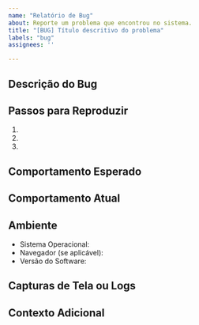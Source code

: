 ```yaml
---
name: "Relatório de Bug"
about: Reporte um problema que encontrou no sistema.
title: "[BUG] Título descritivo do problema"
labels: "bug"
assignees: ''

---
```


## Descrição do Bug
<!-- Descreva o bug de forma clara e concisa. -->

## Passos para Reproduzir
<!-- Liste os passos para reproduzir o bug. -->
1. 
2. 
3. 

## Comportamento Esperado
<!-- Descreva o que era esperado que acontecesse. -->

## Comportamento Atual
<!-- Descreva o que realmente acontece. -->

## Ambiente
- Sistema Operacional: 
- Navegador (se aplicável): 
- Versão do Software:

## Capturas de Tela ou Logs
<!-- Se aplicável, adicione capturas de tela ou logs que ajudem a entender o problema. -->

## Contexto Adicional
<!-- Qualquer outra informação relevante sobre o problema. -->
